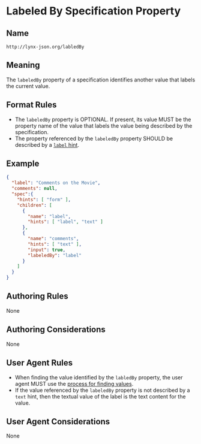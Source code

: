 # Labeled By Specification Property

## Name

`http://lynx-json.org/labledBy`

## Meaning

The `labeledBy` property of a specification identifies another value that labels the current value.

## Format Rules

- The `labeledBy` property is OPTIONAL. If present, its value MUST be the property name of the value that labels the value being described by the specification.
- The property referenced by the `labeledBy` property SHOULD be described by a [`label` hint](./hints/label.md).

## Example

```json
{
  "label": "Comments on the Movie",
  "comments": null,
  "spec":{
    "hints": [ "form" ],
    "children": [
      {
        "name": "label",
        "hints": [ "label", "text" ]
      },
      {
        "name": "comments",
        "hints": [ "text" ],
        "input": true,
        "labeledBy": "label"
      }
    ]
  }
}
```

## Authoring Rules

None

## Authoring Considerations

None

## User Agent Rules

- When finding the value identified by the `labledBy` property, the user agent MUST use the [process for finding values](../../processes/finding_values.md).
- If the value referenced by the `labeledBy` property is not described by a `text` hint, then the textual value of the label is the text content for the value.

## User Agent Considerations

None
